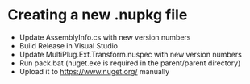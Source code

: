 # Creating a new .nupkg file

* Update AssemblyInfo.cs with new version numbers
* Build Release in Visual Studio
* Update MultiPlug.Ext.Transform.nuspec with new version numbers
* Run pack.bat (nuget.exe is required in the parent/parent directory)
* Upload it to https://www.nuget.org/ manually